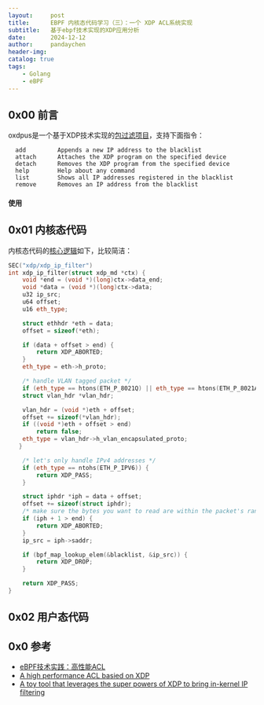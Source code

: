 ```yaml
---
layout:     post
title:      EBPF 内核态代码学习（三）：一个 XDP ACL系统实现
subtitle:   基于ebpf技术实现的XDP应用分析
date:       2024-12-12
author:     pandaychen
header-img:
catalog: true
tags:
    - Golang
    - eBPF
---
```


##  0x00    前言
oxdpus是一个基于XDP技术实现的[包过滤项目](https://github.com/sematext/oxdpus/tree/master)，支持下面指令：

```TEXT
  add         Appends a new IP address to the blacklist
  attach      Attaches the XDP program on the specified device
  detach      Removes the XDP program from the specified device
  help        Help about any command
  list        Shows all IP addresses registered in the blacklist
  remove      Removes an IP address from the blacklist
```

####    使用

##  0x01    内核态代码
内核态代码的[核心逻辑](https://github.com/sematext/oxdpus/blob/master/pkg/xdp/prog/xdp.c)如下，比较简洁：

```CPP
SEC("xdp/xdp_ip_filter")
int xdp_ip_filter(struct xdp_md *ctx) {
    void *end = (void *)(long)ctx->data_end;
    void *data = (void *)(long)ctx->data;
    u32 ip_src;
    u64 offset;
    u16 eth_type;

    struct ethhdr *eth = data;
    offset = sizeof(*eth);

    if (data + offset > end) {
        return XDP_ABORTED;
    }
    eth_type = eth->h_proto;

    /* handle VLAN tagged packet */
    if (eth_type == htons(ETH_P_8021Q) || eth_type == htons(ETH_P_8021AD)) {
	struct vlan_hdr *vlan_hdr;

	vlan_hdr = (void *)eth + offset;
	offset += sizeof(*vlan_hdr);
	if ((void *)eth + offset > end)
		return false;
	eth_type = vlan_hdr->h_vlan_encapsulated_proto; 
   }

    /* let's only handle IPv4 addresses */
    if (eth_type == ntohs(ETH_P_IPV6)) {
        return XDP_PASS;
    }

    struct iphdr *iph = data + offset;
    offset += sizeof(struct iphdr);
    /* make sure the bytes you want to read are within the packet's range before reading them */
    if (iph + 1 > end) {
        return XDP_ABORTED;
    }
    ip_src = iph->saddr;

    if (bpf_map_lookup_elem(&blacklist, &ip_src)) {
        return XDP_DROP;
    }

    return XDP_PASS;
}
```


##  0x02    用户态代码

##  0x0  参考
-   [eBPF技术实践：高性能ACL](https://mp.weixin.qq.com/s/25mhUrNhF3HW8H6-ES7waA)
-   [A high performance ACL basied on XDP](https://github.com/hi-glenn/xdp_acl)
-   [A toy tool that leverages the super powers of XDP to bring in-kernel IP filtering](https://github.com/sematext/oxdpus/tree/master)